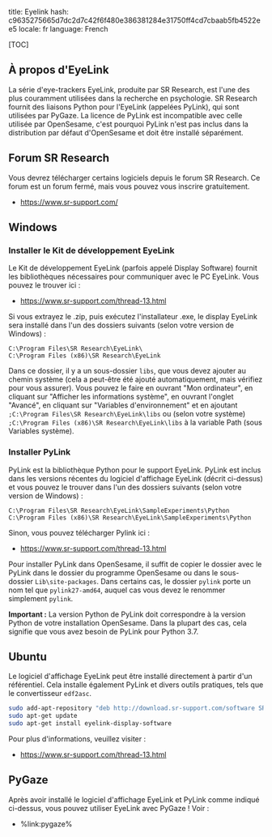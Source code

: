 title: Eyelink
hash: c9635275665d7dc2d7c42f6f480e386381284e31750ff4cd7cbaab5fb4522ee5
locale: fr
language: French

[TOC]

## À propos d'EyeLink

La série d'eye-trackers EyeLink, produite par SR Research, est l'une des plus couramment utilisées dans la recherche en psychologie. SR Research fournit des liaisons Python pour l'EyeLink (appelées PyLink), qui sont utilisées par PyGaze. La licence de PyLink est incompatible avec celle utilisée par OpenSesame, c'est pourquoi PyLink n'est pas inclus dans la distribution par défaut d'OpenSesame et doit être installé séparément.


## Forum SR Research

Vous devrez télécharger certains logiciels depuis le forum SR Research. Ce forum est un forum fermé, mais vous pouvez vous inscrire gratuitement.

- <https://www.sr-support.com/>

## Windows

### Installer le Kit de développement EyeLink

Le Kit de développement EyeLink (parfois appelé Display Software) fournit les bibliothèques nécessaires pour communiquer avec le PC EyeLink. Vous pouvez le trouver ici :

- <https://www.sr-support.com/thread-13.html>

Si vous extrayez le .zip, puis exécutez l'installateur .exe, le display EyeLink sera installé dans l'un des dossiers suivants (selon votre version de Windows) :

```
C:\Program Files\SR Research\EyeLink\
C:\Program Files (x86)\SR Research\EyeLink
```

Dans ce dossier, il y a un sous-dossier `libs`, que vous devez ajouter au chemin système (cela a peut-être été ajouté automatiquement, mais vérifiez pour vous assurer). Vous pouvez le faire en ouvrant "Mon ordinateur", en cliquant sur "Afficher les informations système", en ouvrant l'onglet "Avancé", en cliquant sur "Variables d'environnement" et en ajoutant `;C:\Program Files\SR Research\EyeLink\libs` ou (selon votre système) `;C:\Program Files (x86)\SR Research\EyeLink\libs` à la variable Path (sous Variables système).

### Installer PyLink

PyLink est la bibliothèque Python pour le support EyeLink. PyLink est inclus dans les versions récentes du logiciel d'affichage EyeLink (décrit ci-dessus) et vous pouvez le trouver dans l'un des dossiers suivants (selon votre version de Windows) :

```
C:\Program Files\SR Research\EyeLink\SampleExperiments\Python
C:\Program Files (x86)\SR Research\EyeLink\SampleExperiments\Python
```

Sinon, vous pouvez télécharger Pylink ici :

- <https://www.sr-support.com/thread-13.html>

Pour installer PyLink dans OpenSesame, il suffit de copier le dossier avec le PyLink dans le dossier du programme OpenSesame ou dans le sous-dossier `Lib\site-packages`. Dans certains cas, le dossier `pylink` porte un nom tel que `pylink27-amd64`, auquel cas vous devez le renommer simplement `pylink`.

__Important :__ La version Python de PyLink doit correspondre à la version Python de votre installation OpenSesame. Dans la plupart des cas, cela signifie que vous avez besoin de PyLink pour Python 3.7.


## Ubuntu

Le logiciel d'affichage EyeLink peut être installé directement à partir d'un référentiel. Cela installe également PyLink et divers outils pratiques, tels que le convertisseur `edf2asc`.

```bash
sudo add-apt-repository "deb http://download.sr-support.com/software SRResearch main"
sudo apt-get update
sudo apt-get install eyelink-display-software
```

Pour plus d'informations, veuillez visiter :

- <https://www.sr-support.com/thread-13.html>


## PyGaze

Après avoir installé le logiciel d'affichage EyeLink et PyLink comme indiqué ci-dessus, vous pouvez utiliser EyeLink avec PyGaze ! Voir :

- %link:pygaze%